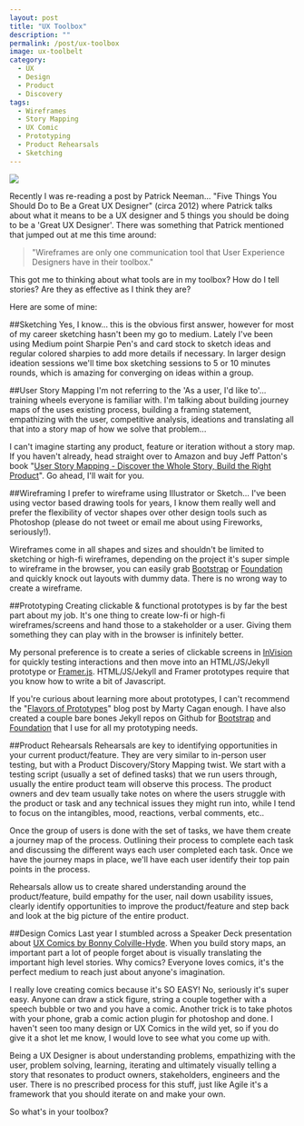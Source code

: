 ```yaml
---
layout: post
title: "UX Toolbox"
description: ""
permalink: /post/ux-toolbox
image: ux-toolbelt
category:
  - UX
  - Design
  - Product
  - Discovery
tags:
  - Wireframes
  - Story Mapping
  - UX Comic
  - Prototyping
  - Product Rehearsals
  - Sketching
---
```


<p>
<img src="/images/{{ page.image }}" data-interchange="[/images/{{ page.image }}, (default)], [/images/{{ page.image }}@2x.png, (retina)]">
</p>

Recently I was re-reading a post by Patrick Neeman... "Five Things You Should Do to Be a Great UX Designer" (circa 2012) where Patrick talks about what it means to be a UX designer and 5 things you should be doing to be a 'Great UX Designer'. There was something that Patrick mentioned that jumped out at me this time around:

<blockquote>
  "Wireframes are only one communication tool that User Experience Designers have in their toolbox."
</blockquote>

This got me to thinking about what tools are in my toolbox? How do I tell stories? Are they as effective as I think they are?


Here are some of mine:


##Sketching
Yes, I know... this is the obvious first answer, however for most of my career sketching hasn't been my go to medium. Lately I've been using Medium point Sharpie Pen's and card stock to sketch ideas and regular colored sharpies to add more details if necessary. In larger design ideation sessions we'll time box sketching sessions to 5 or 10 minutes rounds, which is amazing for converging on ideas within a group.


##User Story Mapping
I'm not referring to the 'As a user, I'd like to'... training wheels everyone is familiar with. I'm talking about building journey maps of the uses existing process, building a framing statement, empathizing with the user, competitive analysis, ideations and translating all that into a story map of how we solve that problem...

I can't imagine starting any product, feature or iteration without a story map. If you haven't already, head straight over to Amazon and buy Jeff Patton's book "[User Story Mapping - Discover the Whole Story, Build the Right Product](http://www.amazon.com/User-Story-Mapping-Discover-Product/dp/1491904909)". Go ahead, I'll wait for you.


##Wireframing
I prefer to wireframe using Illustrator or Sketch... I've been using vector based drawing tools for years, I know them really well and prefer the flexibility of vector shapes over other design tools such as Photoshop (please do not tweet or email me about using Fireworks, seriously!).

Wireframes come in all shapes and sizes and shouldn't be limited to sketching or high-fi wireframes, depending on the project it's super simple to wireframe in the browser, you can easily grab [Bootstrap](https://github.com/aaronkwhite/bootstrap-jekyll) or [Foundation](http://foundationjekyll.com) and quickly knock out layouts with dummy data. There is no wrong way to create a wireframe.


##Prototyping
Creating clickable & functional prototypes is by far the best part about my job. It's one thing to create low-fi or high-fi wireframes/screens and hand those to a stakeholder or a user. Giving them something they can play with in the browser is infinitely better.

My personal preference is to create a series of clickable screens in [InVision](http://www.invisionapp.com) for quickly testing interactions and then move into an HTML/JS/Jekyll prototype or [Framer.js](http://framerjs.com). HTML/JS/Jekyll and Framer prototypes require that you know how to write a bit of Javascript.

If you're curious about learning more about prototypes, I can't recommend the "[Flavors of Prototypes](http://www.svpg.com/flavors-of-prototypes)" blog post by Marty Cagan enough. I have also created a couple bare bones Jekyll repos on Github for [Bootstrap](https://github.com/aaronkwhite/bootstrap-jekyll) and [Foundation](http://foundationjekyll.com) that I use for all my prototyping needs.


##Product Rehearsals
Rehearsals are key to identifying opportunities in your current product/feature. They are very similar to in-person user testing, but with a Product Discovery/Story Mapping twist. We start with a testing script (usually a set of defined tasks) that we run users through, usually the entire product team will observe this process. The product owners and dev team usually take notes on where the users struggle with the product or task and any technical issues they might run into, while I tend to focus on the intangibles, mood, reactions, verbal comments, etc..

Once the group of users is done with the set of tasks, we have them create a journey map of the process. Outlining their process to complete each task and discussing the different ways each user completed each task. Once we have the journey maps in place, we'll have each user identify their top pain points in the process.

Rehearsals allow us to create shared understanding around the product/feature, build empathy for the user, nail down usability issues, clearly identify  opportunities to improve the product/feature and step back and look at the big picture of the entire product.


##Design Comics
Last year I stumbled across a Speaker Deck presentation about [UX Comics by Bonny Colville-Hyde](http://www.almostexact.com/2014/07/uxpa-2014-slides-from-my-talk). When you build story maps, an important part a lot of people forget about is visually translating the important high level stories. Why comics? Everyone loves comics, it's the perfect medium to reach just about anyone's imagination.

I really love creating comics because it's SO EASY! No, seriously it's super easy. Anyone can draw a stick figure, string a couple together with a speech bubble or two and you have a comic. Another trick is to take photos with your phone, grab a comic action plugin for photoshop and done. I haven't seen too many design or UX Comics in the wild yet, so if you do give it a shot let me know, I would love to see what you come up with.


Being a UX Designer is about understanding problems, empathizing with the user, problem solving, learning, iterating and ultimately visually telling a story that resonates to product owners, stakeholders, engineers and the user.  There is no prescribed process for this stuff, just like Agile it's a framework that you should iterate on and make your own.

So what's in your toolbox?

